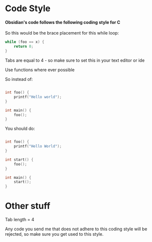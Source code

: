 
# Code Style

#### Obsidian's code follows the following coding style for C


So this would be the brace placement for this while loop:

```c
while (foo == x) {
    return 0;
}

```

Tabs are equal to 4 - so make sure to set this in your text editor or ide

Use functions where ever possible

So instead of:

```c

int foo() {
    printf("Hello world");
}

int main() {
    foo();
}

```

You should do:

```c

int foo() {
    printf("Hello World");
}

int start() {
    foo();
}

int main() {
    start();
}

```

# Other stuff
Tab length = 4


Any code you send me that does not adhere to this coding style will be rejected, so make sure you get used to this style.
